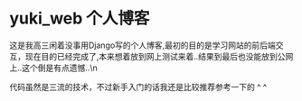 # yuki_web 个人博客
这是我高三闲着没事用Django写的个人博客,最初的目的是学习网站的前后端交互，现在目的已经完成了,本来想着放到网上测试来着..结果到最后也没能放到公网上..这个倒是有点遗憾..\n

代码虽然是三流的技术，不过新手入门的话我还是比较推荐参考一下的 ^ ^
